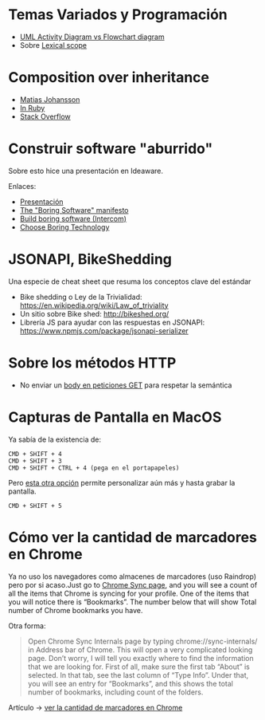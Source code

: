 # Temas Variados y Programación

- [UML Activity Diagram vs Flowchart diagram](https://stackoverflow.com/questions/7081215/flowchart-diagrams-vs-uml-activity-diagrams)
- Sobre [Lexical scope](https://en.wikipedia.org/wiki/Scope_(computer_science))
# Composition over inheritance
- [Matias Johansson](https://www.youtube.com/watch?v=wfMtDGfHWpA)
- [In Ruby](https://medium.com/aviabird/ruby-composition-over-inheritance-3ff786ad9e5d)
- [Stack Overflow](https://stackoverflow.com/questions/49002/prefer-composition-over-inheritance)
# Construir software "aburrido"

Sobre esto hice una presentación en Ideaware.

Enlaces:

- [Presentación](https://docs.google.com/presentation/d/1BB3MXtFGLT6ir7wEfjlUVe2EGdetHBBQiWg_VUgtQgs/edit?usp=sharing)
- [The "Boring Software" manifesto](https://tqdev.com/2018-the-boring-software-manifesto)
- [Build boring software (Intercom)](https://www.intercom.com/blog/videos/build-boring-software/)
- [Choose Boring Technology](https://mcfunley.com/choose-boring-technology)
# JSONAPI, BikeShedding

Una especie de cheat sheet que resuma los conceptos clave del estándar

- Bike shedding o Ley de la Trivialidad: https://en.wikipedia.org/wiki/Law_of_triviality
- Un sitio sobre Bike shed: http://bikeshed.org/
- Librería JS para ayudar con las respuestas en JSONAPI: https://www.npmjs.com/package/jsonapi-serializer


# Sobre los métodos HTTP
- No enviar un [body en peticiones GET](https://stackoverflow.com/questions/978061/http-get-with-request-body) para respetar la semántica


# Capturas de Pantalla en MacOS

Ya sabía de la existencia de:

    CMD + SHIFT + 4
    CMD + SHIFT + 3
    CMD + SHIFT + CTRL + 4 (pega en el portapapeles)

Pero [esta otra opción](https://support.apple.com/en-us/HT208721) permite personalizar aún más y hasta grabar la pantalla.

    CMD + SHIFT + 5


# Cómo ver la cantidad de marcadores en Chrome

Ya no uso los navegadores como almacenes de marcadores (uso Raindrop) pero por si acaso.Just go to [Chrome Sync page](https://www.google.com/settings/chrome/sync), and you will see a count of all the items that Chrome is syncing for your profile. One of the items that you will notice there is “Bookmarks”. The number below that will show Total number of Chrome bookmarks you have.

Otra forma:

> Open Chrome Sync Internals page by typing chrome://sync-internals/ in Address bar of Chrome. This will open a very complicated looking page. Don’t worry, I will tell you exactly where to find the information that we are looking for. First of all, make sure the first tab “About” is selected. In that tab, see the last column of “Type Info”. Under that, you will see an entry for “Bookmarks”, and this shows the total number of bookmarks, including count of the folders.

Artículo → [ver la cantidad de marcadores en Chrome](http://www.ilovefreesoftware.com/01/tutorial/bookmark-count-chrome.html)



